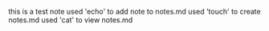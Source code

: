 this is a test note
used 'echo' to add note to notes.md
used 'touch' to create notes.md
used 'cat' to view notes.md
